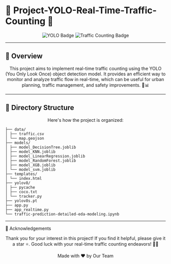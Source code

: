# 🚗 Project-YOLO-Real-Time-Traffic-Counting 🚗

<p align="center">
  <img src="https://img.shields.io/badge/YOLO-Object%20Detection-blue?style=for-the-badge" alt="YOLO Badge"/>
  <img src="https://img.shields.io/badge/Traffic%20Counting-Real%20Time-green?style=for-the-badge" alt="Traffic Counting Badge"/>
</p>

---

## 🎯 Overview

<p align="center">
  This project aims to implement real-time traffic counting using the YOLO (You Only Look Once) object detection model. It provides an efficient way to monitor and analyze traffic flow in real-time, which can be useful for urban planning, traffic management, and safety improvements. 🌆📊
</p>

---

## 📂 Directory Structure

<p align="center">
  Here's how the project is organized:
</p>

```
├── data/
│ ├── traffic.csv
│ └── map.geojson
├── models/
│ ├── model_DecisionTree.joblib
│ ├── model_KNN.joblib
│ ├── model_LinearRegression.joblib
│ ├── model_RandomForest.joblib
│ ├── model_XGB.joblib
│ └── model_svm.joblib
├── templates/
│ └── index.html
├── yolov8/
│ ├── pycache
│ ├── coco.txt
│ └── tracker.py
├── yolov8s.pt
├── app.py
├── app_realtime.py
└── traffic-prediction-detailed-eda-modeling.ipynb
```

---

🙏 Acknowledgements
<p align="center">
Thank you for your interest in this project! If you find it helpful, please give it a star ⭐.
Good luck with your real-time traffic counting endeavors! 🚦🚀
</p>

<p align="center">
Made with ❤️ by Our Team
</p>

